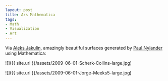 ```yaml
---
layout: post
title: Ars Mathematica
tags:
- Math
- Visualization
- Art
---
```


Via [Aleks Jakulin](http://www.stat.columbia.edu/~cook/movabletype/archives/2009/06/nylanders_art_o.html), amazingly beautiful surfaces generated by [Paul Nylander](http://nylander.wordpress.com/) using Mathematica:  

![]({{ site.url }}/assets/2009-06-01-Scherk-Collins-large.jpg)   

![]({{ site.url }}/assets/2009-06-01-Jorge-Meeks5-large.jpg)
